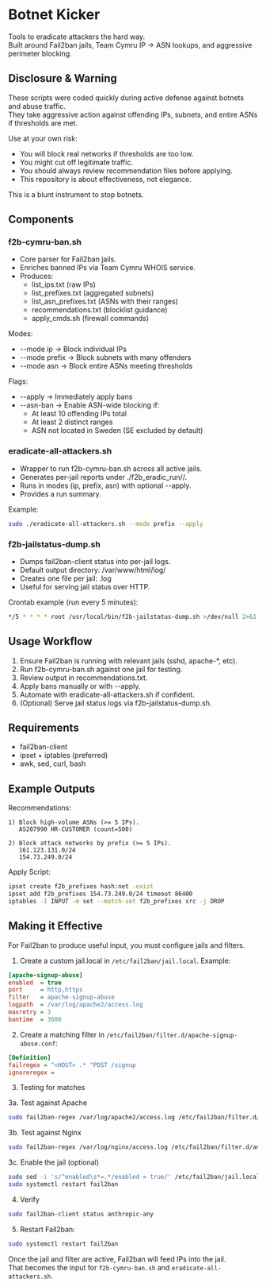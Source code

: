 # Botnet Kicker

Tools to eradicate attackers the hard way.  
Built around Fail2ban jails, Team Cymru IP → ASN lookups, and aggressive perimeter blocking.

## Disclosure & Warning

These scripts were coded quickly during active defense against botnets and abuse traffic.  
They take aggressive action against offending IPs, subnets, and entire ASNs if thresholds are met.

Use at your own risk:  
- You will block real networks if thresholds are too low.  
- You might cut off legitimate traffic.  
- You should always review recommendation files before applying.  
- This repository is about effectiveness, not elegance.

This is a blunt instrument to stop botnets.

## Components

### f2b-cymru-ban.sh
- Core parser for Fail2ban jails.  
- Enriches banned IPs via Team Cymru WHOIS service.  
- Produces:
  - list_ips.txt (raw IPs)  
  - list_prefixes.txt (aggregated subnets)  
  - list_asn_prefixes.txt (ASNs with their ranges)  
  - recommendations.txt (blocklist guidance)  
  - apply_cmds.sh (firewall commands)

Modes:  
- --mode ip → Block individual IPs  
- --mode prefix → Block subnets with many offenders  
- --mode asn → Block entire ASNs meeting thresholds  

Flags:  
- --apply → Immediately apply bans  
- --asn-ban → Enable ASN-wide blocking if:
  - At least 10 offending IPs total  
  - At least 2 distinct ranges  
  - ASN not located in Sweden (SE excluded by default)  

### eradicate-all-attackers.sh
- Wrapper to run f2b-cymru-ban.sh across all active jails.  
- Generates per-jail reports under ./f2b_eradic_run/<jail>/.  
- Runs in modes (ip, prefix, asn) with optional --apply.  
- Provides a run summary.

Example:

```bash
sudo ./eradicate-all-attackers.sh --mode prefix --apply
```

### f2b-jailstatus-dump.sh
- Dumps fail2ban-client status <jail> into per-jail logs.  
- Default output directory: /var/www/html/log/  
- Creates one file per jail: <jail>.log  
- Useful for serving jail status over HTTP.  

Crontab example (run every 5 minutes):

```bash
*/5 * * * * root /usr/local/bin/f2b-jailstatus-dump.sh >/dev/null 2>&1
```

## Usage Workflow

1. Ensure Fail2ban is running with relevant jails (sshd, apache-*, etc).  
2. Run f2b-cymru-ban.sh against one jail for testing.  
3. Review output in recommendations.txt.  
4. Apply bans manually or with --apply.  
5. Automate with eradicate-all-attackers.sh if confident.  
6. (Optional) Serve jail status logs via f2b-jailstatus-dump.sh.

## Requirements
- fail2ban-client  
- ipset + iptables (preferred)  
- awk, sed, curl, bash  

## Example Outputs

Recommendations:

```
1) Block high-volume ASNs (>= 5 IPs).
   AS207990 HR-CUSTOMER (count=500)

2) Block attack networks by prefix (>= 5 IPs).
   161.123.131.0/24
   154.73.249.0/24
```

Apply Script:

```bash
ipset create f2b_prefixes hash:net -exist
ipset add f2b_prefixes 154.73.249.0/24 timeout 86400
iptables -I INPUT -m set --match-set f2b_prefixes src -j DROP
```

## Making it Effective

For Fail2ban to produce useful input, you must configure jails and filters.

1. Create a custom jail.local in `/etc/fail2ban/jail.local`. Example:

```ini
[apache-signup-abuse]
enabled  = true
port     = http,https
filter   = apache-signup-abuse
logpath  = /var/log/apache2/access.log
maxretry = 3
bantime  = 3600
```

2. Create a matching filter in `/etc/fail2ban/filter.d/apache-signup-abuse.conf`:

```ini
[Definition]
failregex = ^<HOST> .* "POST /signup
ignoreregex =
```

3. Testing for matches

3a. Test against Apache
```bash
sudo fail2ban-regex /var/log/apache2/access.log /etc/fail2ban/filter.d/anthropic-any.conf
```

3b. Test against Nginx
```bash
sudo fail2ban-regex /var/log/nginx/access.log /etc/fail2ban/filter.d/anthropic-any.conf
```

3c. Enable the jail (optional)
```bash
sudo sed -i 's/^enabled\s*=.*/enabled = true/' /etc/fail2ban/jail.local
sudo systemctl restart fail2ban
```

4. Verify
```bash
sudo fail2ban-client status anthropic-any
```

5. Restart Fail2ban:

```bash
sudo systemctl restart fail2ban
```

Once the jail and filter are active, Fail2ban will feed IPs into the jail.  
That becomes the input for `f2b-cymru-ban.sh` and `eradicate-all-attackers.sh`.
